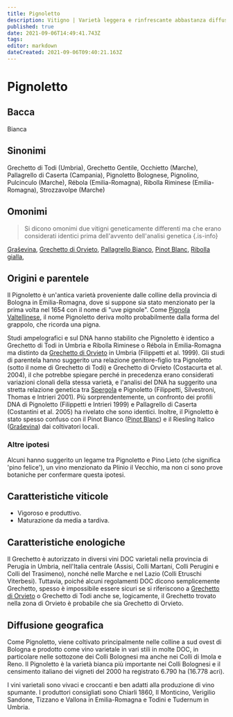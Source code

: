 ```yaml
---
title: Pignoletto
description: Vitigno | Varietà leggera e rinfrescante abbastanza diffusa nelle colline bolognesi e in Umbria.
published: true
date: 2021-09-06T14:49:41.743Z
tags: 
editor: markdown
dateCreated: 2021-09-06T09:40:21.163Z
---
```


# Pignoletto

## Bacca
Bianca

## Sinonimi
Grechetto di Todi (Umbria), Grechetto Gentile, Occhietto (Marche), Pallagrello di Caserta (Campania), Pignoletto Bolognese, Pignolino, Pulcinculo (Marche), Rébola (Emilia-Romagna), Ribolla Riminese (Emilia-Romagna), Strozzavolpe (Marche)

## Omonimi
> Si dicono omonimi due vitigni geneticamente differenti ma che erano considerati identici prima dell'avvento dell'analisi genetica
{.is-info}

[Graševina](/vitigni/Croazia/grasevina), [Grechetto di Orvieto](/vitigni/Italia/grechetto-di-orvieto), [Pallagrello Bianco](/vitigni/pallagrello-bianco), [Pinot Blanc](/vitigni/Francia/pinot-blanc), [Ribolla gialla](/vitigni/Italia/ribolla-gialla), 

## Origini e parentele
Il Pignoletto è un'antica varietà proveniente dalle colline della provincia di Bologna in Emilia-Romagna, dove si suppone sia stato menzionato per la prima volta nel 1654 con il nome di "uve pignole". Come [Pignola Valtellinese](/vitigni/Italia/pignola-valtellinese), il nome Pignoletto deriva molto probabilmente dalla forma del grappolo, che ricorda una pigna.

Studi ampelografici e sul DNA hanno stabilito che Pignoletto è identico a Grechetto di Todi in Umbria e Ribolla Riminese o Rébola in Emilia-Romagna ma distinto da [Grechetto di Orvieto](/vitigni/Italia/grechetto-di-orvieto) in Umbria (Filippetti et al. 1999). Gli studi di parentela hanno suggerito una relazione genitore-figlio tra Pignoletto (sotto il nome di Grechetto di Todi) e Grechetto di Orvieto (Costacurta et al. 2004), il che potrebbe spiegare perché in precedenza erano considerati variazioni clonali della stessa varietà, e l'analisi del DNA ha suggerito una stretta relazione genetica tra [Spergola](/vitigni/Italia/spergola) e Pignoletto (Filippetti, Silvestroni, Thomas e Intrieri 2001). Più sorprendentemente, un confronto dei profili DNA di Pignoletto (Filippetti e Intrieri 1999) e Pallagrello di Caserta (Costantini et al. 2005) ha rivelato che sono identici. Inoltre, il Pignoletto è stato spesso confuso con il Pinot Bianco ([Pinot Blanc](/vitigni/Francia/pinot-blanc)) e il Riesling Italico ([Graševina](/vitigni/Croazia/grasevina)) dai coltivatori locali.

### Altre ipotesi

Alcuni hanno suggerito un legame tra Pignoletto e Pino Lieto (che significa 'pino felice'), un vino menzionato da Plinio il Vecchio, ma non ci sono prove botaniche per confermare questa ipotesi.

## Caratteristiche viticole

- Vigoroso e produttivo. 
- Maturazione da media a tardiva.

## Caratteristiche enologiche

Il Grechetto è autorizzato in diversi vini DOC varietali nella provincia di Perugia in Umbria, nell'Italia centrale (Assisi, Colli Martani, Colli Perugini e Colli del Trasimeno), nonché nelle Marche e nel Lazio (Colli Etruschi Viterbesi). Tuttavia, poiché alcuni regolamenti DOC dicono semplicemente Grechetto, spesso è impossibile essere sicuri se si riferiscono a [Grechetto di Orvieto](/vitigni/Italia/grechetto-di-orvieto) o Grechetto di Todi anche se, logicamente, il Grechetto trovato nella zona di Orvieto è probabile che sia Grechetto di Orvieto.

## Diffusione geografica

Come Pignoletto, viene coltivato principalmente nelle colline a sud ovest di Bologna e prodotto come vino varietale in vari stili in molte DOC, in particolare nelle sottozone dei Colli Bolognesi ma anche nei Colli di Imola e Reno. Il Pignoletto è la varietà bianca più importante nei Colli Bolognesi e il censimento italiano dei vigneti del 2000 ha registrato 6.790 ha (16.778 acri).

I vini varietali sono vivaci e croccanti e ben adatti alla produzione di vino spumante. I produttori consigliati sono Chiarli 1860, Il Monticino, Verigilio Sandone, Tizzano e Vallona in Emilia-Romagna e Todini e Tudernum in Umbria.